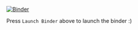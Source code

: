 [![Binder](https://mybinder.org/badge_logo.svg)](https://mybinder.org/v2/gh/philipohlund/2IS063_project/master)

Press `Launch Binder` above to launch the binder :)
